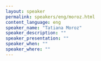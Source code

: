 ```yaml
---
layout: speaker
permalink: speakers/eng/moroz.html
content_language: eng
speaker_name: "Tatiana Moroz"
speaker_description: ""
speaker_presentation: ""
speaker_when: ""
speaker_where: ""
---
```


